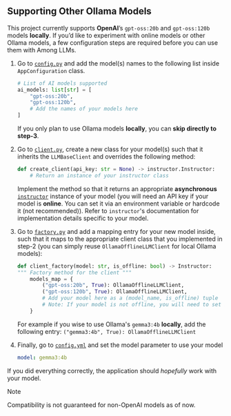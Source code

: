 ## Supporting Other Ollama Models
This project currently supports **OpenAI**’s `gpt-oss:20b` and `gpt-oss:120b` models **locally**.
If you’d like to experiment with online models or other Ollama models, a few configuration steps are required before you can use them with Among LLMs.

1. Go to [`config.py`](../allms/config.py) and add the model(s) names to the following list inside `AppConfiguration` class.
    ```python
    # List of AI models supported
    ai_models: list[str] = [
        "gpt-oss:20b",
        "gpt-oss:120b",
        # Add the names of your models here
    ]
    ```
    If you only plan to use Ollama models **locally**, you can **skip directly to step-3**.
   
2. Go to [`client.py`](../allms/core/llm/client.py), create a new class for your model(s) such that it inherits the
`LLMBaseClient` and overrides the following method:
    ```python
    def create_client(api_key: str = None) -> instructor.Instructor:
        # Return an instance of your instructor class
    ```
   Implement the method so that it returns an appropriate **asynchronous** [`instructor`](https://python.useinstructor.com/) 
   instance of your model (you will need an API key if your model is **online**. You can set it via an environment variable 
   or hardcode it (not recommended)). Refer to `instructor`'s documentation for implementation details specific to your model.

3. Go to [`factory.py`](../allms/core/llm/factory.py) and add a mapping entry for your new model inside, such that it maps to the
appropriate client class that you implemented in step-2 (you can simply reuse `OllamaOfflineLLMClient` for local Ollama models):
    ```python
   def client_factory(model: str, is_offline: bool) -> Instructor:
    """ Factory method for the client """
        models_map = {
            ("gpt-oss:20b", True): OllamaOfflineLLMClient,
            ("gpt-oss:120b", True): OllamaOfflineLLMClient,
            # Add your model here as a (model_name, is_offline) tuple
            # Note: If your model is not offline, you will need to set its appropriate API key in an environment variable
        }
    ```
    For example if you wise to use Ollama's `gemma3:4b` **locally**, add the following entry:
   `("gemma3:4b", True): OllamaOfflineLLMClient`

4. Finally, go to [`config.yml`](../config.yml) and set the model parameter to use your model
    ```yaml
    model: gemma3:4b
    ```

If you did everything correctly, the application should *hopefully* work with your model.
> [!NOTE]
> Compatibility is not guaranteed for non-OpenAI models as of now.
